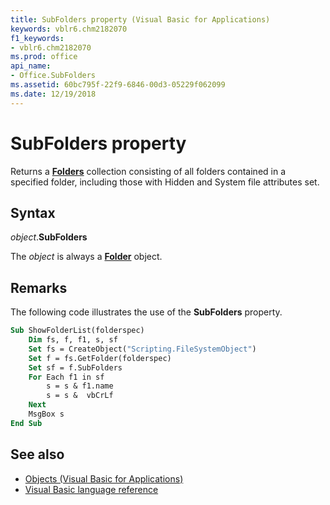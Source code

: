 ```yaml
---
title: SubFolders property (Visual Basic for Applications)
keywords: vblr6.chm2182070
f1_keywords:
- vblr6.chm2182070
ms.prod: office
api_name:
- Office.SubFolders
ms.assetid: 60bc795f-22f9-6846-00d3-05229f062099
ms.date: 12/19/2018
---
```



# SubFolders property

Returns a **[Folders](folders-collection.md)** collection consisting of all folders contained in a specified folder, including those with Hidden and System file attributes set.

## Syntax

_object_.**SubFolders**

The _object_ is always a **[Folder](folder-object.md)** object.

## Remarks

The following code illustrates the use of the **SubFolders** property.

```vb
Sub ShowFolderList(folderspec)
    Dim fs, f, f1, s, sf
    Set fs = CreateObject("Scripting.FileSystemObject")
    Set f = fs.GetFolder(folderspec)
    Set sf = f.SubFolders
    For Each f1 in sf
        s = s & f1.name 
        s = s &  vbCrLf
    Next
    MsgBox s
End Sub
```

## See also

- [Objects (Visual Basic for Applications)](../objects-visual-basic-for-applications.md)
- [Visual Basic language reference](visual-basic-language-reference.md)
